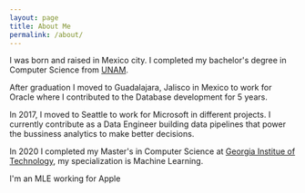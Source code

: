```yaml
---
layout: page
title: About Me
permalink: /about/
---
```


I was born and raised in Mexico city. I completed my bachelor's degree in Computer Science from [UNAM](http://www.fciencias.unam.mx/licenciatura/resumen/104/1556).  

After graduation I moved to Guadalajara, Jalisco in Mexico to work for Oracle where I contributed to the Database development for 5 years.  
  
In 2017, I moved to Seattle to work for Microsoft in different projects.  I currently contribute as a Data Engineer building data pipelines that power the bussiness analytics to make better decisions.  
  
In 2020 I completed my Master's in Computer Science at [Georgia Institue of Technology](http://www.omscs.gatech.edu/), my specialization is Machine Learning.

I'm an MLE working for Apple
